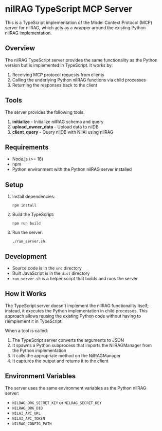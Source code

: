 # nilRAG TypeScript MCP Server

This is a TypeScript implementation of the Model Context Protocol (MCP) server for nilRAG, which acts as a wrapper around the existing Python nilRAG implementation.

## Overview

The nilRAG TypeScript server provides the same functionality as the Python version but is implemented in TypeScript. It works by:

1. Receiving MCP protocol requests from clients
2. Calling the underlying Python nilRAG functions via child processes
3. Returning the responses back to the client

## Tools

The server provides the following tools:

1. **initialize** - Initialize nilRAG schema and query
2. **upload_owner_data** - Upload data to nilDB
3. **client_query** - Query nilDB with NilAI using nilRAG

## Requirements

- Node.js (>= 18)
- npm
- Python environment with the Python nilRAG server installed

## Setup

1. Install dependencies:
   ```
   npm install
   ```

2. Build the TypeScript:
   ```
   npm run build
   ```

3. Run the server:
   ```
   ./run_server.sh
   ```

## Development

- Source code is in the `src` directory
- Built JavaScript is in the `dist` directory
- `run_server.sh` is a helper script that builds and runs the server

## How it Works

The TypeScript server doesn't implement the nilRAG functionality itself; instead, it executes the Python implementation in child processes. This approach allows reusing the existing Python code without having to reimplement it in TypeScript.

When a tool is called:
1. The TypeScript server converts the arguments to JSON
2. It spawns a Python subprocess that imports the NilRAGManager from the Python implementation
3. It calls the appropriate method on the NilRAGManager
4. It captures the output and returns it to the client

## Environment Variables

The server uses the same environment variables as the Python nilRAG server:

- `NILRAG_ORG_SECRET_KEY` or `NILRAG_SECRET_KEY`
- `NILRAG_ORG_DID`
- `NILAI_API_URL`
- `NILAI_API_TOKEN`
- `NILRAG_CONFIG_PATH` 